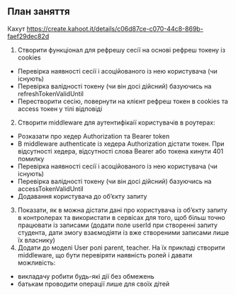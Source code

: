 ## План заняття

Кахут https://create.kahoot.it/details/c06d87ce-c070-44c8-869b-faef29dec82d

1. Створити функціонал для рефрешу сесії на основі рефреш токену із cookies

- Перевірка наявності сесії і асоційованого із нею користувача (чи існують)
- Перевірка валідності токену (чи він досі дійсний) базуючись на refreshTokenValidUntil
- Перестворити сесію, повернути на клієнт рефреш токен в cookies та access токен у тілі відповіді

2. Створити middleware для аутентифікаії користувачів в роутерах:

- Розказати про хедер Authorization та Bearer token
- В middleware authenticate із хедера Authorization дістати токен. При відсутності хедера, відсутності слова Bearer або токена кинути 401 помилку
- Перевірка наявності сесії і асоційованого із нею користувача (чи існують)
- Перевірка валідності токену (чи він досі дійсний) базуючись на accessTokenValidUntil
- Додавання користувача до обʼєкту запиту

3. Показати, як в можна дістати дані про користувача із обʼєкту запиту в контролерах та використати в сервісах для того, щоб більш точно працювати із записами (додати поле userId при створенні запиту студента, дати змогу взаємодіяти із вже створеними записами лише їх власнику)
4. Додати до моделі User ролі parent, teacher. На їх прикладі створити middleware, що бути перевіряти наявність ролей і давати можливість:

- викладачу робити будь-які дії без обмежень
- батькам проводити операції лише для своїх дітей
